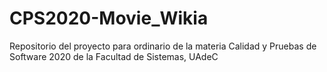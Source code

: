 # CPS2020-Movie_Wikia
Repositorio del proyecto para ordinario de la materia Calidad y Pruebas de Software 2020 de la Facultad de Sistemas, UAdeC
